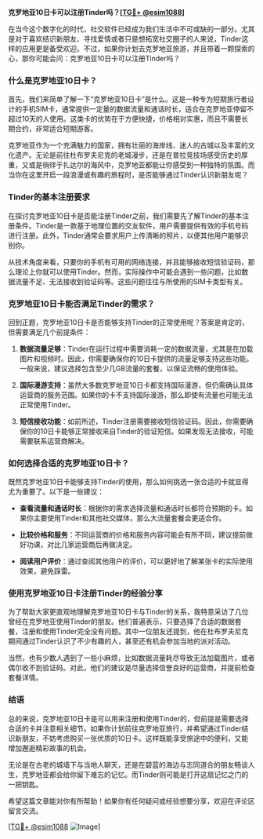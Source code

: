 **克罗地亚10日卡可以注册Tinder吗？[[TG💪+ @esim1088](https://t.me/s/esim1088)]**

在当今这个数字化的时代，社交软件已经成为我们生活中不可或缺的一部分。尤其是对于喜欢结识新朋友、寻找爱情或者只是想拓宽社交圈子的人来说，Tinder这样的应用更是备受欢迎。不过，如果你计划去克罗地亚旅游，并且带着一颗探索的心，那你可能会问：克罗地亚10日卡可以注册Tinder吗？

### 什么是克罗地亚10日卡？

首先，我们来简单了解一下“克罗地亚10日卡”是什么。这是一种专为短期旅行者设计的手机SIM卡，通常提供一定量的数据流量和通话时长，适合在克罗地亚停留不超过10天的人使用。这类卡的优势在于方便快捷，价格相对实惠，而且不需要长期合约，非常适合短期游客。

克罗地亚作为一个充满魅力的国家，拥有壮丽的海岸线、迷人的古城以及丰富的文化遗产。无论是前往杜布罗夫尼克的老城漫步，还是在普拉竞技场感受历史的厚重，又或是徜徉于扎达尔的海风中，克罗地亚都能让你感受到一种独特的氛围。而当你在这里开启一段浪漫或有趣的旅程时，是否能够通过Tinder认识新朋友呢？

### Tinder的基本注册要求

在探讨克罗地亚10日卡是否能注册Tinder之前，我们需要先了解Tinder的基本注册条件。Tinder是一款基于地理位置的交友软件，用户需要提供有效的手机号码进行注册。此外，Tinder通常会要求用户上传清晰的照片，以便其他用户能够识别你。

从技术角度来看，只要你的手机有可用的网络连接，并且能够接收短信验证码，那么理论上你就可以使用Tinder。然而，实际操作中可能会遇到一些问题，比如数据流量不足、无法接收到验证码等。这些问题往往与所使用的SIM卡类型有关。

### 克罗地亚10日卡能否满足Tinder的需求？

回到正题，克罗地亚10日卡是否能够支持Tinder的正常使用呢？答案是肯定的，但需要满足几个前提条件：

1. **数据流量足够**：Tinder在运行过程中需要消耗一定的数据流量，尤其是在加载图片和视频时。因此，你需要确保你的10日卡提供的流量足够支持这些功能。一般来说，建议选择包含至少几GB流量的套餐，以保证流畅的使用体验。

2. **国际漫游支持**：虽然大多数克罗地亚10日卡都支持国际漫游，但仍需确认具体运营商的服务范围。如果你的卡不支持国际漫游，那么即使有流量也可能无法正常使用Tinder。

3. **短信接收功能**：如前所述，Tinder注册需要接收短信验证码。因此，你需要确保你的10日卡能够正常接收来自Tinder的验证短信。如果发现无法接收，可能需要联系运营商解决。

### 如何选择合适的克罗地亚10日卡？

既然克罗地亚10日卡能够支持Tinder的使用，那么如何挑选一张合适的卡就显得尤为重要了。以下是一些建议：

- **查看流量和通话时长**：根据你的需求选择流量和通话时长都符合预期的卡。如果你主要使用Tinder和其他社交媒体，那么大流量套餐会更适合你。
  
- **比较价格和服务**：不同运营商的价格和服务内容可能会有所不同，建议提前做好功课，对比几家运营商后再做决定。

- **阅读用户评价**：通过查阅其他用户的评价，可以更好地了解某张卡的实际使用效果，避免踩雷。

### 使用克罗地亚10日卡注册Tinder的经验分享

为了帮助大家更直观地理解克罗地亚10日卡与Tinder的关系，我特意采访了几位曾经在克罗地亚使用Tinder的朋友。他们普遍表示，只要选择了合适的数据套餐，注册和使用Tinder完全没有问题。其中一位朋友还提到，他在杜布罗夫尼克期间通过Tinder认识了不少有趣的人，甚至还有机会参加当地的派对活动。

当然，也有少数人遇到了一些小麻烦，比如数据流量耗尽导致无法加载图片，或者偶尔收不到验证码。对此，他们的建议是尽量选择信誉良好的运营商，并提前检查套餐详情。

### 结语

总的来说，克罗地亚10日卡是可以用来注册和使用Tinder的，但前提是需要选择合适的卡并注意相关细节。如果你计划前往克罗地亚旅行，并希望通过Tinder结识新朋友，不妨考虑购买一张优质的10日卡。这样既能享受旅途中的便利，又能增加邂逅精彩故事的机会。

无论是在古老的城墙下与当地人聊天，还是在碧蓝的海边与志同道合的朋友畅谈人生，克罗地亚都会给你留下难忘的记忆。而Tinder则可能是打开这扇记忆之门的一把钥匙。

希望这篇文章能对你有所帮助！如果你有任何疑问或经验想要分享，欢迎在评论区留言交流。

[[TG💪+ @esim1088](https://t.me/s/esim1088) ![Image](https://i.postimg.cc/4NQfJmqS/Snipaste-2025-05-13-00-14-12.png)]